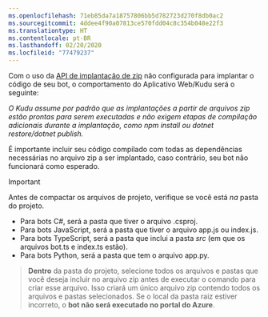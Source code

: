 ```yaml
---
ms.openlocfilehash: 71eb85da7a18757806bb5d782723d270f8db0ac2
ms.sourcegitcommit: 4ddee4f90a07813ce570fdd04c8c354b048e22f3
ms.translationtype: HT
ms.contentlocale: pt-BR
ms.lasthandoff: 02/20/2020
ms.locfileid: "77479237"
---
```

Com o uso da [API de implantação de zip](https://github.com/projectkudu/kudu/wiki/Deploying-from-a-zip-file-or-url) não configurada para implantar o código de seu bot, o comportamento do Aplicativo Web/Kudu será o seguinte:

_O Kudu assume por padrão que as implantações a partir de arquivos zip estão prontas para serem executadas e não exigem etapas de compilação adicionais durante a implantação, como npm install ou dotnet restore/dotnet publish._

É importante incluir seu código compilado com todas as dependências necessárias no arquivo zip a ser implantado, caso contrário, seu bot não funcionará como esperado.

> [!IMPORTANT]
> Antes de compactar os arquivos de projeto, verifique se você está _na_ pasta do projeto.
> - Para bots C#, será a pasta que tiver o arquivo .csproj.
> - Para bots JavaScript, será a pasta que tiver o arquivo app.js ou index.js.
> - Para bots TypeScript, será a pasta que inclui a pasta _src_ (em que os arquivos bot.ts e index.ts estão).
> - Para bots Python, será a pasta que tem o arquivo app.py.

>**Dentro** da pasta do projeto, selecione todos os arquivos e pastas que você deseja incluir no arquivo zip antes de executar o comando para criar esse arquivo. Isso criará um único arquivo zip contendo todos os arquivos e pastas selecionados.
> Se o local da pasta raiz estiver incorreto, o **bot não será executado no portal do Azure**.
